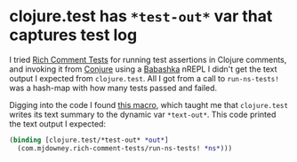 # clojure.test has `*test-out*` var that captures test log

I tried [Rich Comment Tests](https://github.com/matthewdowney/rich-comment-tests/tree/main) for running test assertions in Clojure comments, and invoking it from [Conjure](https://github.com/Olical/conjure) using a [Babashka](https://babashka.org/) nREPL I didn't get the text output I expected from `clojure.test`.
All I got from a call to `run-ns-tests!` was a hash-map with how many tests passed and failed.

Digging into the code I found [this macro](https://github.com/matthewdowney/rich-comment-tests/blob/main/src/com/mjdowney/rich_comment_tests.clj#L367-L379), which taught me that `clojure.test` writes its text summary to the dynamic var `*text-out*`.
This code printed the text output I expected:

```clojure
(binding [clojure.test/*test-out* *out*]
  (com.mjdowney.rich-comment-tests/run-ns-tests! *ns*)))
```
